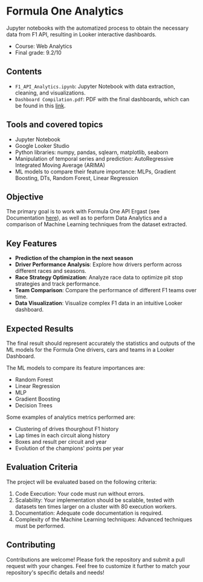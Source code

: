 # Formula One Analytics
Jupyter notebooks with the automatized process to obtain the necessary data from F1 API, resulting in Looker interactive dashboards.
- Course: Web Analytics
- Final grade: 9.2/10

## Contents
- `F1_API_Analytics.ipynb`: Jupyter Notebook with data extraction, cleaning, and visualizations.
- `Dashboard Compilation.pdf`: PDF with the final dashboards, which can be found in this [link](https://lookerstudio.google.com/reporting/003df30b-544c-43a5-99d8-fa5aab70ffff).

## Tools and covered topics
- Jupyter Notebook
- Google Looker Studio
- Python libraries: numpy, pandas, sqlearn, matplotlib, seaborn
- Manipulation of temporal series and prediction: AutoRegressive Integrated Moving Average (ARIMA)
- ML models to compare their feature importance: MLPs, Gradient Boosting, DTs, Random Forest, Linear Regression

## Objective
The primary goal is to work with Formula One API Ergast (see Documentation [here](https://ergast.com/mrd/)), as well as to perform Data Analytics and a comparison of Machine Learning techniques from the dataset extracted.

## Key Features

- **Prediction of the champion in the next season**
- **Driver Performance Analysis**: Explore how drivers perform across different races and seasons.
- **Race Strategy Optimization**: Analyze race data to optimize pit stop strategies and track performance.
- **Team Comparison**: Compare the performance of different F1 teams over time.
- **Data Visualization**: Visualize complex F1 data in an intuitive Looker dashboard.

## Expected Results
The final result should represent accurately the statistics and outputs of the ML models for the Formula One drivers, cars and teams in a Looker Dashboard.

The ML models to compare its feature importances are:
- Random Forest
- Linear Regression
- MLP
- Gradient Boosting
- Decision Trees

Some examples of analytics metrics performed are: 
- Clustering of drives thourghout F1 history
- Lap times in each circuit along history
- Boxes and result per circuit and year
- Evolution of the champions' points per year

## Evaluation Criteria
The project will be evaluated based on the following criteria:
1. Code Execution: Your code must run without errors.
2. Scalability: Your implementation should be scalable, tested with datasets ten times larger on a cluster with 80 execution workers.
3. Documentation: Adequate code documentation is required.
4. Complexity of the Machine Learning techniques: Advanced techniques must be performed.

## Contributing
Contributions are welcome! Please fork the repository and submit a pull request with your changes.
Feel free to customize it further to match your repository's specific details and needs!
